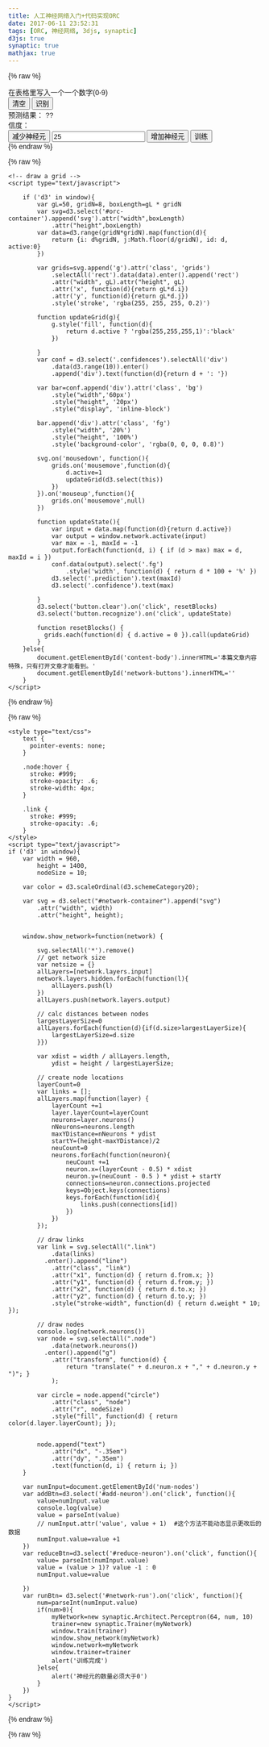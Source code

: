 ```yaml
---
title: 人工神经网络入门+代码实现ORC
date: 2017-06-11 23:52:31
tags: [ORC, 神经网络, 3djs, synaptic]
d3js: true
synaptic: true
mathjax: true
---
```


{% raw %}
<div class="row" id="content-body">
    <div id="orc-container" class="col-md-6 col-lg-6 col-sm-12"></div>
    <div class="controls col-md-6 col-lg-6 col-sm-12">
        在表格里写入一个一个数字(0-9)<br />
        <button class="clear btn btn-default"> 清空 </button>
        <button class="recognize btn btn-default">识别</button>
        <div>预测结果： <span class="prediction"> ?? </span> </div>
        信度：<div class="confidence"></div>
        <div class="confidences">
        </div>
    </div>
</div>
<div class="row" id="network-container"></div>
<div class="row btn-group" id="network-buttons">
    <button class="btn btn-lg btn-default" id="reduce-neuron">减少神经元</button>
    <input id="num-nodes" type="number" class="btn btn-default btn-large form-group" value="25" title="隐层神经元个数" height="100%">
    <button class="btn btn-lg btn-default" id="add-neuron">增加神经元</button>
    <button class="btn btn-lg btn-default" id="network-run">训练</button>
</div>
{% endraw %}

{% raw %}
<!-- orc -->
   <style>
        body {
          margin: 0;
          font-family: Helvetica;
          font-weight: 100;
        }
        svg {
          shape-rendering: crispEdges;
          cursor: pointer;
        }
        .controls {
        }
    </style>
    
    <!-- draw a grid -->
    <script type="text/javascript">

        if ('d3' in window){
            var gL=50, gridN=8, boxLength=gL * gridN
            var svg=d3.select('#orc-container').append('svg').attr("width",boxLength)
                .attr("height",boxLength)
            var data=d3.range(gridN*gridN).map(function(d){
                return {i: d%gridN, j:Math.floor(d/gridN), id: d, active:0}
            })

            var grids=svg.append('g').attr('class', 'grids')
                .selectAll('rect').data(data).enter().append('rect')
                .attr("width", gL).attr("height", gL)
                .attr('x', function(d){return gL*d.i})
                .attr('y', function(d){return gL*d.j})
                .style('stroke', 'rgba(255, 255, 255, 0.2)')

            function updateGrid(g){
                g.style('fill', function(d){
                    return d.active ? 'rgba(255,255,255,1)':'black'
                })

            }
            var conf = d3.select('.confidences').selectAll('div')
                .data(d3.range(10)).enter()
                .append('div').text(function(d){return d + ': '})

            var bar=conf.append('div').attr('class', 'bg')
                .style("width",'60px')
                .style("height", '20px')
                .style("display", 'inline-block')

            bar.append('div').attr('class', 'fg')
                .style("width", '20%')
                .style("height", '100%')
                .style('background-color', 'rgba(0, 0, 0, 0.8)')

            svg.on('mousedown', function(){
                grids.on('mousemove',function(d){
                    d.active=1
                    updateGrid(d3.select(this))
                })
            }).on('mouseup',function(){
                grids.on('mousemove',null)
            })

            function updateState(){
                var input = data.map(function(d){return d.active})
                var output = window.network.activate(input)
                var max = -1, maxId = -1
                output.forEach(function(d, i) { if (d > max) max = d, maxId = i })
                conf.data(output).select('.fg')
                    .style('width', function(d) { return d * 100 + '%' })
                d3.select('.prediction').text(maxId)
                d3.select('.confidence').text(max)

            }
            d3.select('button.clear').on('click', resetBlocks)
            d3.select('button.recognize').on('click', updateState)

            function resetBlocks() {
              grids.each(function(d) { d.active = 0 }).call(updateGrid)
            }
        }else{
            document.getElementById('content-body').innerHTML='本篇文章内容特殊，只有打开文章才能看到。'
            document.getElementById('network-buttons').innerHTML=''
        }
    </script>

{% endraw %}

{% raw %}
   <!-- network graph -->
    <style type="text/css">
        text {
          pointer-events: none;
        }

        .node:hover {
          stroke: #999;
          stroke-opacity: .6;
          stroke-width: 4px;
        }

        .link {
          stroke: #999;
          stroke-opacity: .6;
        }
    </style>
    <script type="text/javascript">
    if ('d3' in window){
        var width = 960,
            height = 1400,
            nodeSize = 10;

        var color = d3.scaleOrdinal(d3.schemeCategory20);

        var svg = d3.select("#network-container").append("svg")
            .attr("width", width)
            .attr("height", height);


        window.show_network=function(network) {
            
            svg.selectAll('*').remove()
            // get network size
            var netsize = {}
            allLayers=[network.layers.input]
            network.layers.hidden.forEach(function(l){
                allLayers.push(l)
            })
            allLayers.push(network.layers.output)

            // calc distances between nodes
            largestLayerSize=0
            allLayers.forEach(function(d){if(d.size>largestLayerSize){
                largestLayerSize=d.size
            }})

            var xdist = width / allLayers.length,
                ydist = height / largestLayerSize;

            // create node locations
            layerCount=0
            var links = [];
            allLayers.map(function(layer) {
                layerCount +=1
                layer.layerCount=layerCount
                neurons=layer.neurons()
                nNeurons=neurons.length
                maxYDistance=nNeurons * ydist
                startY=(height-maxYDistance)/2
                neuCount=0
                neurons.forEach(function(neuron){
                    neuCount +=1
                    neuron.x=(layerCount - 0.5) * xdist
                    neuron.y=(neuCount - 0.5 ) * ydist + startY
                    connections=neuron.connections.projected
                    keys=Object.keys(connections)
                    keys.forEach(function(id){
                        links.push(connections[id])
                    })
                })
            });

            // draw links
            var link = svg.selectAll(".link")
                .data(links)
              .enter().append("line")
                .attr("class", "link")
                .attr("x1", function(d) { return d.from.x; })
                .attr("y1", function(d) { return d.from.y; })
                .attr("x2", function(d) { return d.to.x; })
                .attr("y2", function(d) { return d.to.y; })
                .style("stroke-width", function(d) { return d.weight * 10; });

            // draw nodes
            console.log(network.neurons())
            var node = svg.selectAll(".node")
                .data(network.neurons())
              .enter().append("g")
                .attr("transform", function(d) {
                    return "translate(" + d.neuron.x + "," + d.neuron.y + ")"; }
                );

            var circle = node.append("circle")
                .attr("class", "node")
                .attr("r", nodeSize)
                .style("fill", function(d) { return color(d.layer.layerCount); });


            node.append("text")
                .attr("dx", "-.35em")
                .attr("dy", ".35em")
                .text(function(d, i) { return i; })
        }

        var numInput=document.getElementById('num-nodes')
        var addBtn=d3.select('#add-neuron').on('click', function(){
            value=numInput.value
            console.log(value)
            value = parseInt(value)
            // numInput.attr('value', value + 1)  #这个方法不能动态显示更改后的数据
            numInput.value=value +1
        })
        var reduceBtn=d3.select('#reduce-neuron').on('click', function(){
            value= parseInt(numInput.value)
            value = (value > 1)? value -1 : 0
            numInput.value=value
            
        })
        var runBtn= d3.select('#network-run').on('click', function(){
            num=parseInt(numInput.value)
            if(num>0){
                myNetwork=new synaptic.Architect.Perceptron(64, num, 10)
                trainer=new synaptic.Trainer(myNetwork)
                window.train(trainer)
                window.show_network(myNetwork)
                window.network=myNetwork
                window.trainer=trainer
                alert('训练完成')
            }else{
                alert('神经元的数量必须大于0')
            }
        })
    }
    </script>

{% endraw %}

{% raw %}
    <script type="text/javascript">
        if('synaptic' in window){
            var myNetwork = new synaptic.Architect.Perceptron(64, 25, 10)
            var trainer = new synaptic.Trainer(myNetwork)

            function train(trainer){
                d3.text('data', function(err, data) {
                  if (err) {
                    throw err
                  }
                  var ts, te, idx
                  data = d3.csvParseRows(data, function(row) { return row.map(Number) })
                    .map(function(d) {
                    // Expected output.
                    var t = d3.range(10).map(function() { return 0 })
                    t[d[0]] = 1
                    return { input: d.slice(1), output: t }
                  })
                    ts=Date.now()
                    trainer.train(data)
                    te=Date.now()
                    console.log('Time Spend: '+ (te-ts))
                })
            }
            window.train=train
            train(trainer)
            window.network=myNetwork
            window.trianer=trainer
            window.show_network(myNetwork)
        }
    </script>
{% endraw %}


### 计算计算过程

#### 输入和输出

假设网络中所有的参数已知，根据一个输入向量x，求输出向量y。

首先输入是一个64维向量：

`\[ x=\left[ x_1, x_2,\dots x_d \right] \](d=64)`

而输出向量应该是一个10维的向量，用来表征10个数字的识别概率。

`\[ \hat y=\left [ \hat y_1, \hat y_2,\dots \hat y_l \right](l=10) \]`

#### 已知条件：

- 输入层到隐层神经元之间的链接权重`v`：

`\[ v=\left| { \begin{array}{c}
v_{11} & v_{12} & \dots & v_{1d}\\
v_{21} & v_{22} & \dots & v_{2d}\\
\vdots & \vdots & \ddots & \vdots\\
v_{q1} & v_{q2} & \dots & v_{qd}
\end{array} }\right| (d=64, q=\text{count of hidden layer neurons})\]
`

- 隐层神经元的阈值b

`\[ b=[b_1, b_2, \dots, b_q](q=\text{count of hidden layer neurons}) \]`

- 隐层到输出层的权重`w`：

`\[
w=\left| { \begin{array}{c}
w_{11} & w_{12} & \dots & w_{1q}\\
w_{21} & w_{22} & \dots & w_{2q}\\
\vdots & \vdots & \ddots & \vdots\\
w_{l1} & w_{l2} & \dots & w_{lq}
\end{array} }\right| (l=10, q=\text{count of hidden layer neurons})
\]`


- 输出层的阈值`\( \theta \)`

`\[ \theta=[\theta_1, \theta_2,\dots,\theta_l](l=10) \]`

- 激活函数

`\[ f(x)={ 1 \over { 1 + e^{-x} } } \]`

#### 计算结果

- 隐层神经元的输入

`\[ \alpha = v · x^T + b  \]`

- 隐层神经元的激活

`\[ \beta=f(\alpha) \]`

- 输出神经元输入

`\[\gamma = w · \beta + \theta\]`

- 输出神经元的激活

`\[f(\gamma)\]`

### synaptic.js实现神经网络

为了演示我们就用一个前端库来做一个神经网络。

```javascript
var myNetwork = new synaptic.Architect.Perceptron(64, 25, 10)
var trainer = new synaptic.Trainer(myNetwork)
data=[
    {input: [0,0,0,0,1,...,0], output: 1},
    {input: [0,0,0,0,1,...,0], output: 1},
    {input: [0,0,0,0,1,...,0], output: 1},
    {input: [0,0,0,0,1,...,0], output: 1},
    {input: [0,0,0,0,1,...,0], output: 1},
    {input: [0,0,0,0,1,...,0], output: 1},
    {input: [0,0,0,0,1,...,0], output: 1}
]
trainer.train(data)
new_input=[0,0,1,...,0]
var output = network.activate(new_input)
```

### 